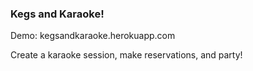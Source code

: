 ### Kegs and Karaoke!
Demo: kegsandkaraoke.herokuapp.com

Create a karaoke session, make reservations, and party!
